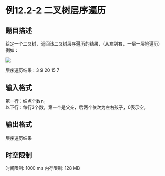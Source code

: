 # 例12.2-2 二叉树层序遍历

## 题目描述

给定一个二叉树，返回该二叉树层序遍历的结果，（从左到右，一层一层地遍历）
例如：

![](https://cdn.luogu.com.cn/upload/image_hosting/wi3rpts2.png)

层序遍历结果：3 9 20 15 7

## 输入格式

第一行：结点个数n。   
以下行：每行3个数，第一个是父亲，后两个依次为左右孩子，0表示空。

## 输出格式

层序遍历结果

## 时空限制

时间限制: 1000 ms
内存限制: 128 MB
